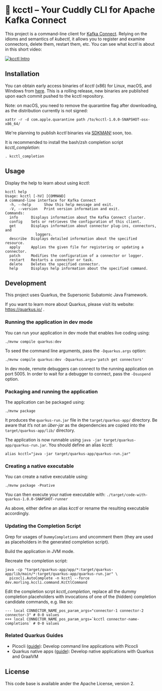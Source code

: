 # 🧸 kcctl – Your Cuddly CLI for Apache Kafka Connect

This project is a command-line client for [Kafka Connect](https://kafka.apache.org/documentation/#connect).
Relying on the idioms and semantics of _kubectl_,
it allows you to register and examine connectors, delete them, restart them, etc.
You can see what _kcctl_ is about in this short video:

[![kcctl Intro](https://img.youtube.com/vi/F9bUsM1ZwKk/0.jpg)](https://www.youtube.com/watch?v=F9bUsM1ZwKk)

## Installation

You can obtain early access binaries of _kcctl_ (x86) for Linux, macOS, and Windows from [here](https://github.com/kcctl/kcctl/releases).
This is a rolling release, new binaries are published upon each commit pushed to the kcctl repository.

Note: on macOS, you need to remove the quarantine flag after downloading, as the distribution currently is not signed:

```shell script
xattr -r -d com.apple.quarantine path /to/kcctl-1.0.0-SNAPSHOT-osx-x86_64/
```

We're planning to publish _kcctl_ binaries via [SDKMAN!](https://sdkman.io/) soon, too.

It is recommended to install the bash/zsh completion script _kcctl_completion_:

```shell script
. kcctl_completion
```

## Usage

Display the help to learn about using _kcctl_:

```shell script
kcctl help
Usage: kcctl [-hV] [COMMAND]
A command-line interface for Kafka Connect
  -h, --help      Show this help message and exit.
  -V, --version   Print version information and exit.
Commands:
  info      Displays information about the Kafka Connect cluster.
  config    Sets or retrieves the configuration of this client.
  get       Displays information about connector plug-ins, connectors, and
              loggers.
  describe  Displays detailed information about the specified resource.
  apply     Applies the given file for registering or updating a connector.
  patch     Modifies the configuration of a connector or logger.
  restart   Restarts a connector or task.
  delete    Deletes the specified connector.
  help      Displays help information about the specified command.
```

## Development

This project uses Quarkus, the Supersonic Subatomic Java Framework.

If you want to learn more about Quarkus, please visit its website: https://quarkus.io/ .

### Running the application in dev mode

You can run your application in dev mode that enables live coding using:

```shell script
./mvnw compile quarkus:dev
```

To seed the command line arguments, pass the `-Dquarkus.args` option:

```shell script
./mvnw compile quarkus:dev -Dquarkus.args='patch get connectors'
```

In dev mode, remote debuggers can connect to the running application on port 5005.
In order to wait for a debugger to connect, pass the `-Dsuspend` option.

### Packaging and running the application

The application can be packaged using:

```shell script
./mvnw package
```

It produces the `quarkus-run.jar` file in the `target/quarkus-app/` directory.
Be aware that it’s not an _über-jar_ as the dependencies are copied into the `target/quarkus-app/lib/` directory.

The application is now runnable using `java -jar target/quarkus-app/quarkus-run.jar`.
You should define an alias _kcctl_:

```shell script
alias kcctl="java -jar target/quarkus-app/quarkus-run.jar"
```

### Creating a native executable

You can create a native executable using:

```shell script
./mvnw package -Pnative
```

You can then execute your native executable with: `./target/code-with-quarkus-1.0.0-SNAPSHOT-runner`

As above, either define an alias _kcctl_ or rename the resulting executable accordingly.

### Updating the Completion Script

Grep for usages of `DummyCompletions` and uncomment them
(they are used as placeholders in the generated completion script).

Build the application in JVM mode.

Recreate the completion script:

```shell script
java -cp "target/quarkus-app/app/*:target/quarkus-app/lib/main/*:target/quarkus-app/quarkus-run.jar" \
  picocli.AutoComplete -n kcctl --force dev.morling.kccli.command.KcCtlCommand
```

Edit the completion scrpt _kcctl_completion_, replace all the dummy completion placeholders with invocations of one of the (hidden) completion candidate commands, e.g. like so:

```shell script
--- local CONNECTOR_NAME_pos_param_args="connector-1 connector-2 connector-3" # 0-0 values
+++ local CONNECTOR_NAME_pos_param_args=`kcctl connector-name-completions` # 0-0 values
```

### Related Quarkus Guides

- Picocli ([guide](https://quarkus.io/guides/picocli)): Develop command line applications with Picocli
- Quarkus native apps ([guide](https://quarkus.io/guides/maven-tooling.html)): Develop native applications with Quarkus and GraalVM

## License

This code base is available ander the Apache License, version 2.
